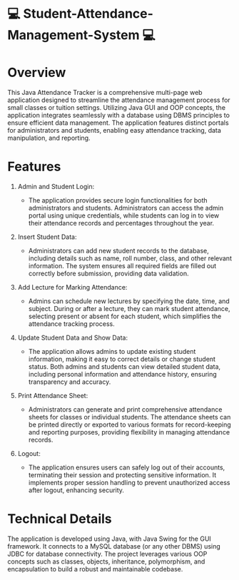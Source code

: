 #       💻 Student-Attendance-Management-System 💻


# Overview
This Java Attendance Tracker is a comprehensive multi-page web application designed to streamline the attendance management process for small classes or tuition settings. Utilizing Java GUI and OOP concepts, the application integrates seamlessly with a database using DBMS principles to ensure efficient data management. The application features distinct portals for administrators and students, enabling easy attendance tracking, data manipulation, and reporting.

# Features
   
1. Admin and Student Login:
   * The application provides secure login functionalities for both administrators and students. Administrators can access the admin portal using unique credentials, while students can log in to view their attendance records and percentages throughout the year.

2. Insert Student Data:
   * Administrators can add new student records to the database, including details such as name, roll number, class, and other relevant information. The system ensures all required fields are filled out correctly before submission, providing data validation.

3. Add Lecture for Marking Attendance:
   * Admins can schedule new lectures by specifying the date, time, and subject. During or after a lecture, they can mark student attendance, selecting present or absent for each student, which simplifies the attendance tracking process.

6. Update Student Data and Show Data:
   * The application allows admins to update existing student information, making it easy to correct details or change student status. Both admins and students can view detailed student data, including personal information and attendance history, ensuring transparency and accuracy.

8. Print Attendance Sheet:
     * Administrators can generate and print comprehensive attendance sheets for classes or individual students. The attendance sheets can be printed directly or exported to various formats for record-keeping and reporting purposes, providing flexibility in managing attendance records.

10. Logout:
    * The application ensures users can safely log out of their accounts, terminating their session and protecting sensitive information. It implements proper session handling to prevent unauthorized access after logout, enhancing security.

# Technical Details
The application is developed using Java, with Java Swing for the GUI framework. It connects to a MySQL database (or any other DBMS) using JDBC for database connectivity. The project leverages various OOP concepts such as classes, objects, inheritance, polymorphism, and encapsulation to build a robust and maintainable codebase.
